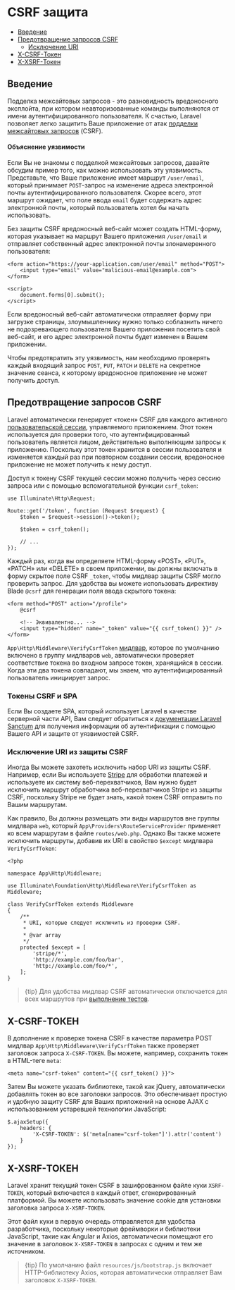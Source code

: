 # CSRF защита

- [Введение](#csrf-introduction)
- [Предотвращение запросов CSRF](#preventing-csrf-requests)
    - [Исключение URI](#csrf-excluding-uris)
- [X-CSRF-Токен](#csrf-x-csrf-token)
- [X-XSRF-Токен](#csrf-x-xsrf-token)

<a name="csrf-introduction"></a>
## Введение

Подделка межсайтовых запросов - это разновидность вредоносного эксплойта, при котором неавторизованные команды выполняются от имени аутентифицированного пользователя. К счастью, Laravel позволяет легко защитить Ваше приложение от атак [подделки межсайтовых запросов](https://en.wikipedia.org/wiki/Cross-site_request_forgery) (CSRF).

<a name="csrf-explanation"></a>
#### Объяснение уязвимости

Если Вы не знакомы с подделкой межсайтовых запросов, давайте обсудим пример того, как можно использовать эту уязвимость. Представьте, что Ваше приложение имеет маршрут `/user/email`, который принимает `POST`-запрос на изменение адреса электронной почты аутентифицированного пользователя. Скорее всего, этот маршрут ожидает, что поле ввода `email` будет содержать адрес электронной почты, который пользователь хотел бы начать использовать.

Без защиты CSRF вредоносный веб-сайт может создать HTML-форму, которая указывает на маршрут Вашего приложения `/user/email` и отправляет собственный адрес электронной почты злонамеренного пользователя:

    <form action="https://your-application.com/user/email" method="POST">
        <input type="email" value="malicious-email@example.com">
    </form>

    <script>
        document.forms[0].submit();
    </script>

 Если вредоносный веб-сайт автоматически отправляет форму при загрузке страницы, злоумышленнику нужно только соблазнить ничего не подозревающего пользователя Вашего приложения посетить свой веб-сайт, и его адрес электронной почты будет изменен в Вашем приложении.

 Чтобы предотвратить эту уязвимость, нам необходимо проверять каждый входящий запрос `POST`, `PUT`, `PATCH` и `DELETE` на секретное значение сеанса, к которому вредоносное приложение не может получить доступ.

<a name="preventing-csrf-requests"></a>
## Предотвращение запросов CSRF

Laravel автоматически генерирует «токен» CSRF для каждого активного [пользовательской сессии](/docs/{{version}}/session), управляемого приложением. Этот токен используется для проверки того, что аутентифицированный пользователь является лицом, действительно выполняющим запросы к приложению. Поскольку этот токен хранится в сессии пользователя и изменяется каждый раз при повторном создании сессии, вредоносное приложение не может получить к нему доступ.

Доступ к токену CSRF текущей сессии можно получить через сессию запроса или с помощью вспомогательной функции `csrf_token`:

    use Illuminate\Http\Request;

    Route::get('/token', function (Request $request) {
        $token = $request->session()->token();

        $token = csrf_token();

        // ...
    });

Каждый раз, когда вы определяете HTML-форму «POST», «PUT», «PATCH» или «DELETE» в своем приложении, вы должны включать в форму скрытое поле CSRF `_token`, чтобы мидлвар защиты CSRF могло проверить запрос. Для удобства вы можете использовать директиву Blade `@csrf` для генерации поля ввода скрытого токена:

    <form method="POST" action="/profile">
        @csrf

        <!-- Эквивалентно... -->
        <input type="hidden" name="_token" value="{{ csrf_token() }}" />
    </form>

`App\Http\Middleware\VerifyCsrfToken` [мидлвар](/docs/{{version}}/middleware), которое по умолчанию включено в группу мидлваров `web`, автоматически проверяет соответствие токена во входном запросе токен, хранящийся в сессии. Когда эти два токена совпадают, мы знаем, что аутентифицированный пользователь инициирует запрос.

<a name="csrf-tokens-and-spas"></a>
### Токены CSRF и SPA

Если Вы создаете SPA, который использует Laravel в качестве серверной части API, Вам следует обратиться к [документации Laravel Sanctum](/docs/{{version}}/sanctum) для получения информации об аутентификации с помощью Вашего API и защите от уязвимостей CSRF.

<a name="csrf-excluding-uris"></a>
### Исключение URI из защиты CSRF

Иногда Вы можете захотеть исключить набор URI из защиты CSRF. Например, если Вы используете [Stripe](https://stripe.com) для обработки платежей и используете их систему веб-перехватчиков, Вам нужно будет исключить маршрут обработчика веб-перехватчиков Stripe из защиты CSRF, поскольку Stripe не будет знать, какой токен CSRF отправить по Вашим маршрутам.

Как правило, Вы должны размещать эти виды маршрутов вне группы мидлвара `web`, который `App\Providers\RouteServiceProvider` применяет ко всем маршрутам в файле `routes/web.php`. Однако Вы также можете исключить маршруты, добавив их URI в свойство `$except` мидлвара `VerifyCsrfToken`:

    <?php

    namespace App\Http\Middleware;

    use Illuminate\Foundation\Http\Middleware\VerifyCsrfToken as Middleware;

    class VerifyCsrfToken extends Middleware
    {
        /**
         * URI, которые следует исключить из проверки CSRF.
         *
         * @var array
         */
        protected $except = [
            'stripe/*',
            'http://example.com/foo/bar',
            'http://example.com/foo/*',
        ];
    }

> {tip} Для удобства мидлвар CSRF автоматически отключается для всех маршрутов при [выполнение тестов](/docs/{{version}}/testing).

<a name="csrf-x-csrf-token"></a>
## X-CSRF-ТОКЕН

В дополнение к проверке токена CSRF в качестве параметра POST мидлвар `App\Http\Middleware\VerifyCsrfToken` также проверяет заголовок запроса `X-CSRF-TOKEN`. Вы можете, например, сохранить токен в HTML-теге `meta`:

    <meta name="csrf-token" content="{{ csrf_token() }}">

Затем Вы можете указать библиотеке, такой как jQuery, автоматически добавлять токен во все заголовки запросов. Это обеспечивает простую и удобную защиту CSRF для Ваших приложений на основе AJAX с использованием устаревшей технологии JavaScript:

    $.ajaxSetup({
        headers: {
            'X-CSRF-TOKEN': $('meta[name="csrf-token"]').attr('content')
        }
    });

<a name="csrf-x-xsrf-token"></a>
## X-XSRF-ТОКЕН

Laravel хранит текущий токен CSRF в зашифрованном файле куки `XSRF-TOKEN`, который включается в каждый ответ, сгенерированный платформой. Вы можете использовать значение cookie для установки заголовка запроса `X-XSRF-TOKEN`.

Этот файл куки в первую очередь отправляется для удобства разработчика, поскольку некоторые фреймворки и библиотеки JavaScript, такие как Angular и Axios, автоматически помещают его значение в заголовок `X-XSRF-TOKEN` в запросах с одним и тем же источником.

> {tip} По умолчанию файл `resources/js/bootstrap.js` включает HTTP-библиотеку Axios, которая автоматически отправляет Вам заголовок `X-XSRF-TOKEN`.
